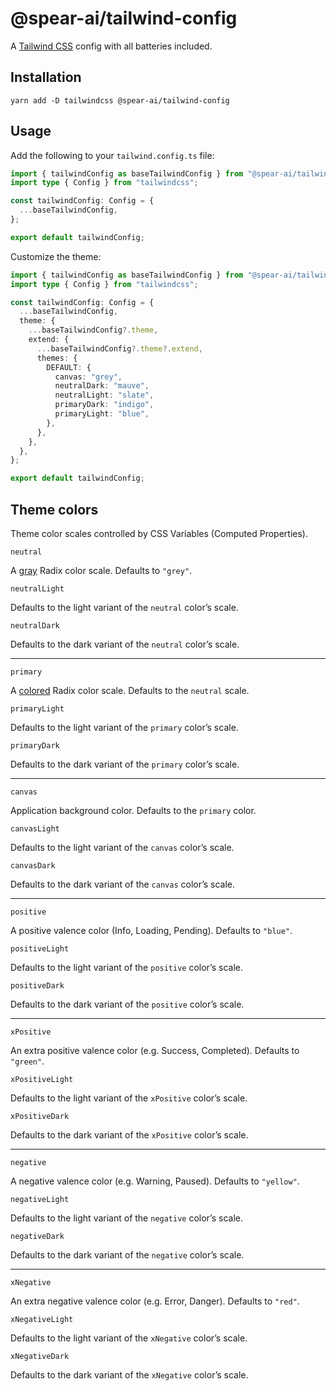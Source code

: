 # @spear-ai/tailwind-config

A [Tailwind CSS](https://tailwindcss.com) config with all batteries included.

## Installation

```shell
yarn add -D tailwindcss @spear-ai/tailwind-config
```

## Usage

Add the following to your `tailwind.config.ts` file:

```ts
import { tailwindConfig as baseTailwindConfig } from "@spear-ai/tailwind-config";
import type { Config } from "tailwindcss";

const tailwindConfig: Config = {
  ...baseTailwindConfig,
};

export default tailwindConfig;
```

Customize the theme:

```ts
import { tailwindConfig as baseTailwindConfig } from "@spear-ai/tailwind-config";
import type { Config } from "tailwindcss";

const tailwindConfig: Config = {
  ...baseTailwindConfig,
  theme: {
    ...baseTailwindConfig?.theme,
    extend: {
      ...baseTailwindConfig?.theme?.extend,
      themes: {
        DEFAULT: {
          canvas: "grey",
          neutralDark: "mauve",
          neutralLight: "slate",
          primaryDark: "indigo",
          primaryLight: "blue",
        },
      },
    },
  },
};

export default tailwindConfig;
```

## Theme colors

Theme color scales controlled by CSS Variables (Computed Properties).

`neutral`

A [gray](https://www.radix-ui.com/docs/colors/palette-composition/scales#grays) Radix color scale. Defaults to `"grey"`.

`neutralLight`

Defaults to the light variant of the `neutral` color’s scale.

`neutralDark`

Defaults to the dark variant of the `neutral` color’s scale.

---

`primary`

A [colored](https://www.radix-ui.com/docs/colors/palette-composition/scales#colors) Radix color scale. Defaults to the `neutral` scale.

`primaryLight`

Defaults to the light variant of the `primary` color’s scale.

`primaryDark`

Defaults to the dark variant of the `primary` color’s scale.

---

`canvas`

Application background color. Defaults to the `primary` color.

`canvasLight`

Defaults to the light variant of the `canvas` color’s scale.

`canvasDark`

Defaults to the dark variant of the `canvas` color’s scale.

---

`positive`

A positive valence color (Info, Loading, Pending). Defaults to `"blue"`.

`positiveLight`

Defaults to the light variant of the `positive` color’s scale.

`positiveDark`

Defaults to the dark variant of the `positive` color’s scale.

---

`xPositive`

An extra positive valence color (e.g. Success, Completed). Defaults to `"green"`.

`xPositiveLight`

Defaults to the light variant of the `xPositive` color’s scale.

`xPositiveDark`

Defaults to the dark variant of the `xPositive` color’s scale.

---

`negative`

A negative valence color (e.g. Warning, Paused). Defaults to `"yellow"`.

`negativeLight`

Defaults to the light variant of the `negative` color’s scale.

`negativeDark`

Defaults to the dark variant of the `negative` color’s scale.

---

`xNegative`

An extra negative valence color (e.g. Error, Danger). Defaults to `"red"`.

`xNegativeLight`

Defaults to the light variant of the `xNegative` color’s scale.

`xNegativeDark`

Defaults to the dark variant of the `xNegative` color’s scale.
